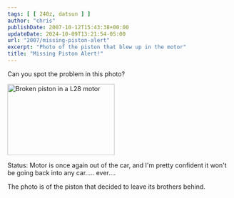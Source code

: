 ```yaml
---
tags: [ [ 240z, datsun ] ]
author: "chris"
publishDate: 2007-10-12T15:43:38+00:00
updateDate: 2024-10-09T13:21:54-05:00
url: "2007/missing-piston-alert"
excerpt: "Photo of the piston that blew up in the motor"
title: "Missing Piston Alert!"
---
```


Can you spot the problem in this photo?

<a href="https://www.flickr.com/photos/chammond/1464171009/"><img height="160" alt="Broken piston in a L28 motor" width="240" src="https://farm2.static.flickr.com/1181/1464171009_5e23f11ac7_m.jpg" /></a> 

Status: Motor is once again out of the car, and I'm pretty confident it won't be going back into any car..... ever....

The photo is of the piston that decided to leave its brothers behind.
